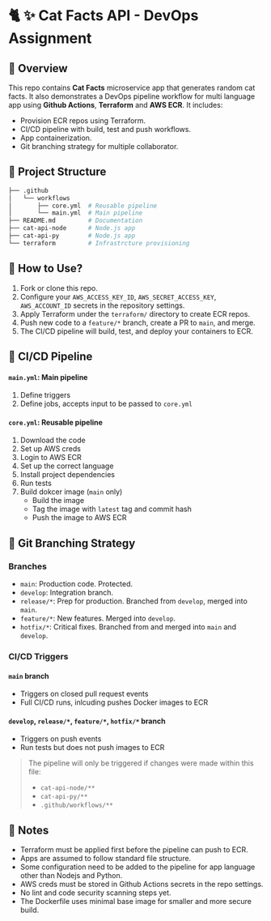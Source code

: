 # 🐈 ✨ Cat Facts API - DevOps Assignment

## 📌 Overview

This repo contains **Cat Facts** microservice app that generates random cat facts. It also demonstrates a DevOps pipeline workflow for multi language app using **Github Actions**, **Terraform** and **AWS ECR**. It includes:

- Provision ECR repos using Terraform.
- CI/CD pipeline with build, test and push workflows.
- App containerization.
- Git branching strategy for multiple collaborator.

## 📂 Project Structure

```bash
├── .github
│   └── workflows
│       ├── core.yml  # Reusable pipeline
│       └── main.yml  # Main pipeline
├── README.md         # Documentation
├── cat-api-node      # Node.js app
├── cat-api-py        # Node.js app
└── terraform         # Infrastrcture provisioning
```

## 📕 How to Use?

1. Fork or clone this repo.
2. Configure your `AWS_ACCESS_KEY_ID`, `AWS_SECRET_ACCESS_KEY`, `AWS_ACCOUNT_ID` secrets in the repository settings.
3. Apply Terraform under the `terraform/` directory to create ECR repos.
4. Push new code to a `feature/*` branch, create a PR to `main`, and merge.
5. The CI/CD pipeline will build, test, and deploy your containers to ECR.

## 🔄 CI/CD Pipeline

#### `main.yml`: Main pipeline

1. Define triggers
2. Define jobs, accepts input to be passed to `core.yml`

#### `core.yml`: Reusable pipeline

1. Download the code
2. Set up AWS creds
3. Login to AWS ECR
4. Set up the correct language
5. Install project dependencies
6. Run tests
7. Build dokcer image (`main` only)
    * Build the image
    * Tag the image with `latest` tag and commit hash
    * Push the image to AWS ECR

## 🔀 Git Branching Strategy

### Branches

- `main`: Production code. Protected.
- `develop`: Integration branch.
- `release/*`: Prep for production. Branched from `develop`, merged into `main`.
- `feature/*`: New features. Merged into `develop`.
- `hotfix/*`: Critical fixes. Branched from and merged into `main` and `develop`.

### CI/CD Triggers

#### `main` branch

- Triggers on closed pull request events
- Full CI/CD runs, inlcuding pushes Docker images to ECR

#### `develop`, `release/*`, `feature/*`, `hotfix/*` branch

- Triggers on push events
- Run tests but does not push images to ECR

> The pipeline will only be triggered if changes were made within this file:
>
> - `cat-api-node/**`
> - `cat-api-py/**`
> - `.github/workflows/**`

## 📝 Notes

- Terraform must be applied first before the pipeline can push to ECR.
- Apps are assumed to follow standard file structure.
- Some configuration need to be added to the pipeline for app language other than Nodejs and Python.
- AWS creds must be stored in Github Actions secrets in the repo settings.
- No lint and code security scanning steps yet.
- The Dockerfile uses minimal base image for smaller and more secure build.
